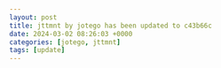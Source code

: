```yaml
---
layout: post
title: jttmnt by jotego has been updated to c43b66c
date: 2024-03-02 08:26:03 +0000
categories: [jotego, jttmnt]
tags: [update]
---
```


